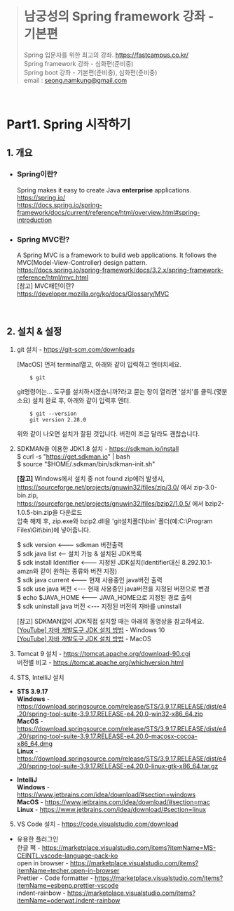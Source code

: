 > # 남궁성의 Spring framework 강좌 - 기본편
> Spring 입문자를 위한 최고의 강좌.  https://fastcampus.co.kr/                
> Spring framework 강좌 - 심화편(준비중)  
> Spring boot 강좌 - 기본편(준비중), 심화편(준비중)  
> email : seong.namkung@gmail.com    
<br>

# Part1. Spring 시작하기
## 1. 개요    
  - ### Spring이란?  
    Spring makes it easy to create Java **enterprise** applications.  
    https://spring.io/  
    https://docs.spring.io/spring-framework/docs/current/reference/html/overview.html#spring-introduction  
  - ### Spring MVC란?  
    A Spring MVC is a framework to build web applications. It follows the MVC(Model-View-Controller) design pattern.
    https://docs.spring.io/spring-framework/docs/3.2.x/spring-framework-reference/html/mvc.html  
    [참고] MVC패턴이란? https://developer.mozilla.org/ko/docs/Glossary/MVC  
<br>

## 2. 설치 & 설정  

1. git 설치 - https://git-scm.com/downloads   
  
    [MacOS] 먼저 terminal열고, 아래와 같이 입력하고 엔터치세요.   

           $ git
           
     git명령어는... 도구를 설치하시겠습니까?라고 묻는 창이 열리면 '설치'를 클릭.(몇분 소요) 설치 완료 후, 아래와 같이 입력후 엔터.
           
           $ git --version  
           git version 2.28.0  

    위와 같이 나오면 설치가 잘된 것입니다. 버전이 조금 달라도 괜찮습니다.

2. SDKMAN을 이용한 JDK1.8 설치 - https://sdkman.io/install  
      $ curl -s "https://get.sdkman.io" | bash  
      $ source "$HOME/.sdkman/bin/sdkman-init.sh" 

   **[참고]** Windows에서 설치 중 not found zip에러 발생시, 
        https://sourceforge.net/projects/gnuwin32/files/zip/3.0/ 에서 zip-3.0-bin.zip,    
        https://sourceforge.net/projects/gnuwin32/files/bzip2/1.0.5/ 에서 bzip2-1.0.5-bin.zip을 다운로드  
        압축 해제 후, zip.exe와 bzip2.dll을 'git설치폴더\bin' 폴더(예:C:\Program Files\Git\bin)에 넣어줍니다.  
  
    $ sdk version  <--- sdkman 버전출력  
    $ sdk java list  <-- 설치 가능 & 설치된 JDK목록  
    $ sdk install Identifier <--- 지정된 JDK설치(Identifier대신 8.292.10.1-amzn와 같이 원하는 종류와 버전 지정)  
    $ sdk java current <--- 현재 사용중인 java버전 출력  
    $ sdk use java 버전 <--- 현재 사용중인 java버전을 지정된 버젼으로 변경  
    $ echo $JAVA_HOME <--- JAVA_HOME으로 지정된 경로 출력  
    $ sdk uninstall java 버전  <--- 지정된 버전의 자바를 uninstall  

  
    [참고] SDKMAN없이 JDK직접 설치할 때는 아래의 동영상을 참고하세요.  
            [\[YouTube\] 자바 개발도구 JDK 설치 방법](https://youtu.be/Q1AGokud_x4) - Windows 10   
            [\[YouTube\] 자바 개발도구 JDK 설치 방법](https://youtu.be/Q1AGokud_x4) - MacOS

3. Tomcat 9 설치 - https://tomcat.apache.org/download-90.cgi  
  버전별 비교    - https://tomcat.apache.org/whichversion.html
  
4. STS, IntelliJ 설치   
- **STS 3.9.17**  
**Windows** - https://download.springsource.com/release/STS/3.9.17.RELEASE/dist/e4.20/spring-tool-suite-3.9.17.RELEASE-e4.20.0-win32-x86_64.zip  
**MacOS** - https://download.springsource.com/release/STS/3.9.17.RELEASE/dist/e4.20/spring-tool-suite-3.9.17.RELEASE-e4.20.0-macosx-cocoa-x86_64.dmg  
**Linux** - https://download.springsource.com/release/STS/3.9.17.RELEASE/dist/e4.20/spring-tool-suite-3.9.17.RELEASE-e4.20.0-linux-gtk-x86_64.tar.gz  

- **IntelliJ**   
**Windows** - https://www.jetbrains.com/idea/download/#section=windows  
**MacOS** - https://www.jetbrains.com/idea/download/#section=mac  
**Linux** - https://www.jetbrains.com/idea/download/#section=linux  


5. VS Code 설치 - https://code.visualstudio.com/download  
  - 유용한 플러그인  
  한글 팩 - https://marketplace.visualstudio.com/items?itemName=MS-CEINTL.vscode-language-pack-ko  
  open in browser - https://marketplace.visualstudio.com/items?itemName=techer.open-in-browser  
  Prettier - Code formatter - https://marketplace.visualstudio.com/items?itemName=esbenp.prettier-vscode  
  indent-rainbow - https://marketplace.visualstudio.com/items?itemName=oderwat.indent-rainbow  


  
  

